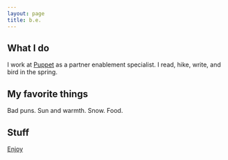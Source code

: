 ```yaml
---
layout: page
title: b.e.
---
```


## What I do
I work at [Puppet](www.puppet.com) as a partner enablement specialist. I read, hike, write, and bird in the spring. 

## My favorite things
Bad puns. Sun and warmth. Snow. Food. 

## Stuff
[Enjoy](https://www.youtube.com/watch?v=J---aiyznGQ)
